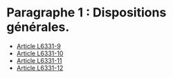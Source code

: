 # Paragraphe 1 : Dispositions générales.

* [Article L6331-9](./LEGIARTI000031843517.md)
* [Article L6331-10](./LEGIARTI000028698134.md)
* [Article L6331-11](./LEGIARTI000028698128.md)
* [Article L6331-12](./LEGIARTI000025578999.md)
